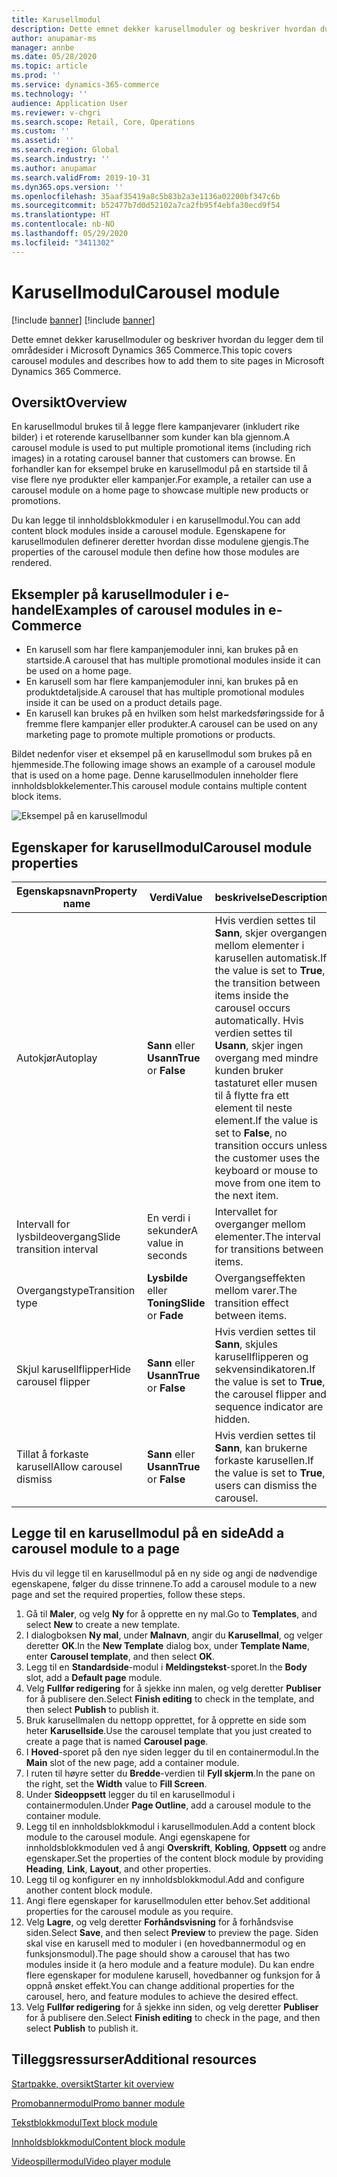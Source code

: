```yaml
---
title: Karusellmodul
description: Dette emnet dekker karusellmoduler og beskriver hvordan du legger dem til områdesider i Microsoft Dynamics 365 Commerce.
author: anupamar-ms
manager: annbe
ms.date: 05/28/2020
ms.topic: article
ms.prod: ''
ms.service: dynamics-365-commerce
ms.technology: ''
audience: Application User
ms.reviewer: v-chgri
ms.search.scope: Retail, Core, Operations
ms.custom: ''
ms.assetid: ''
ms.search.region: Global
ms.search.industry: ''
ms.author: anupamar
ms.search.validFrom: 2019-10-31
ms.dyn365.ops.version: ''
ms.openlocfilehash: 35aaf35419a8c5b83b2a3e1136a02200bf347c6b
ms.sourcegitcommit: b52477b7d0d52102a7ca2fb95f4ebfa30ecd9f54
ms.translationtype: HT
ms.contentlocale: nb-NO
ms.lasthandoff: 05/29/2020
ms.locfileid: "3411302"
---
```

# <a name="carousel-module"></a><span data-ttu-id="aaa9a-103">Karusellmodul</span><span class="sxs-lookup"><span data-stu-id="aaa9a-103">Carousel module</span></span>

[!include [banner](includes/preview-banner.md)]
[!include [banner](includes/banner.md)]

<span data-ttu-id="aaa9a-104">Dette emnet dekker karusellmoduler og beskriver hvordan du legger dem til områdesider i Microsoft Dynamics 365 Commerce.</span><span class="sxs-lookup"><span data-stu-id="aaa9a-104">This topic covers carousel modules and describes how to add them to site pages in Microsoft Dynamics 365 Commerce.</span></span>

## <a name="overview"></a><span data-ttu-id="aaa9a-105">Oversikt</span><span class="sxs-lookup"><span data-stu-id="aaa9a-105">Overview</span></span>

<span data-ttu-id="aaa9a-106">En karusellmodul brukes til å legge flere kampanjevarer (inkludert rike bilder) i et roterende karusellbanner som kunder kan bla gjennom.</span><span class="sxs-lookup"><span data-stu-id="aaa9a-106">A carousel module is used to put multiple promotional items (including rich images) in a rotating carousel banner that customers can browse.</span></span> <span data-ttu-id="aaa9a-107">En forhandler kan for eksempel bruke en karusellmodul på en startside til å vise flere nye produkter eller kampanjer.</span><span class="sxs-lookup"><span data-stu-id="aaa9a-107">For example, a retailer can use a carousel module on a home page to showcase multiple new products or promotions.</span></span>

<span data-ttu-id="aaa9a-108">Du kan legge til innholdsblokkmoduler i en karusellmodul.</span><span class="sxs-lookup"><span data-stu-id="aaa9a-108">You can add content block modules inside a carousel module.</span></span> <span data-ttu-id="aaa9a-109">Egenskapene for karusellmodulen definerer deretter hvordan disse modulene gjengis.</span><span class="sxs-lookup"><span data-stu-id="aaa9a-109">The properties of the carousel module then define how those modules are rendered.</span></span>

## <a name="examples-of-carousel-modules-in-e-commerce"></a><span data-ttu-id="aaa9a-110">Eksempler på karusellmoduler i e-handel</span><span class="sxs-lookup"><span data-stu-id="aaa9a-110">Examples of carousel modules in e-Commerce</span></span>

- <span data-ttu-id="aaa9a-111">En karusell som har flere kampanjemoduler inni, kan brukes på en startside.</span><span class="sxs-lookup"><span data-stu-id="aaa9a-111">A carousel that has multiple promotional modules inside it can be used on a home page.</span></span>
- <span data-ttu-id="aaa9a-112">En karusell som har flere kampanjemoduler inni, kan brukes på en produktdetaljside.</span><span class="sxs-lookup"><span data-stu-id="aaa9a-112">A carousel that has multiple promotional modules inside it can be used on a product details page.</span></span>
- <span data-ttu-id="aaa9a-113">En karusell kan brukes på en hvilken som helst markedsføringsside for å fremme flere kampanjer eller produkter.</span><span class="sxs-lookup"><span data-stu-id="aaa9a-113">A carousel can be used on any marketing page to promote multiple promotions or products.</span></span>

<span data-ttu-id="aaa9a-114">Bildet nedenfor viser et eksempel på en karusellmodul som brukes på en hjemmeside.</span><span class="sxs-lookup"><span data-stu-id="aaa9a-114">The following image shows an example of a carousel module that is used on a home page.</span></span> <span data-ttu-id="aaa9a-115">Denne karusellmodulen inneholder flere innholdsblokkelementer.</span><span class="sxs-lookup"><span data-stu-id="aaa9a-115">This carousel module contains multiple content block items.</span></span>

![Eksempel på en karusellmodul](./media/Hero.PNG)

## <a name="carousel-module-properties"></a><span data-ttu-id="aaa9a-117">Egenskaper for karusellmodul</span><span class="sxs-lookup"><span data-stu-id="aaa9a-117">Carousel module properties</span></span>

| <span data-ttu-id="aaa9a-118">Egenskapsnavn</span><span class="sxs-lookup"><span data-stu-id="aaa9a-118">Property name</span></span>             | <span data-ttu-id="aaa9a-119">Verdi</span><span class="sxs-lookup"><span data-stu-id="aaa9a-119">Value</span></span>                 | <span data-ttu-id="aaa9a-120">beskrivelse</span><span class="sxs-lookup"><span data-stu-id="aaa9a-120">Description</span></span> |
|---------------------------|-----------------------|-------------|
| <span data-ttu-id="aaa9a-121">Autokjør</span><span class="sxs-lookup"><span data-stu-id="aaa9a-121">Autoplay</span></span>                  | <span data-ttu-id="aaa9a-122">**Sann** eller **Usann**</span><span class="sxs-lookup"><span data-stu-id="aaa9a-122">**True** or **False**</span></span> | <span data-ttu-id="aaa9a-123">Hvis verdien settes til **Sann**, skjer overgangen mellom elementer i karusellen automatisk.</span><span class="sxs-lookup"><span data-stu-id="aaa9a-123">If the value is set to **True**, the transition between items inside the carousel occurs automatically.</span></span> <span data-ttu-id="aaa9a-124">Hvis verdien settes til **Usann**, skjer ingen overgang med mindre kunden bruker tastaturet eller musen til å flytte fra ett element til neste element.</span><span class="sxs-lookup"><span data-stu-id="aaa9a-124">If the value is set to **False**, no transition occurs unless the customer uses the keyboard or mouse to move from one item to the next item.</span></span> |
| <span data-ttu-id="aaa9a-125">Intervall for lysbildeovergang</span><span class="sxs-lookup"><span data-stu-id="aaa9a-125">Slide transition interval</span></span> | <span data-ttu-id="aaa9a-126">En verdi i sekunder</span><span class="sxs-lookup"><span data-stu-id="aaa9a-126">A value in seconds</span></span>    | <span data-ttu-id="aaa9a-127">Intervallet for overganger mellom elementer.</span><span class="sxs-lookup"><span data-stu-id="aaa9a-127">The interval for transitions between items.</span></span> |
| <span data-ttu-id="aaa9a-128">Overgangstype</span><span class="sxs-lookup"><span data-stu-id="aaa9a-128">Transition type</span></span>           | <span data-ttu-id="aaa9a-129">**Lysbilde** eller **Toning**</span><span class="sxs-lookup"><span data-stu-id="aaa9a-129">**Slide** or **Fade**</span></span> | <span data-ttu-id="aaa9a-130">Overgangseffekten mellom varer.</span><span class="sxs-lookup"><span data-stu-id="aaa9a-130">The transition effect between items.</span></span> |
| <span data-ttu-id="aaa9a-131">Skjul karusellflipper</span><span class="sxs-lookup"><span data-stu-id="aaa9a-131">Hide carousel flipper</span></span>     | <span data-ttu-id="aaa9a-132">**Sann** eller **Usann**</span><span class="sxs-lookup"><span data-stu-id="aaa9a-132">**True** or **False**</span></span> | <span data-ttu-id="aaa9a-133">Hvis verdien settes til **Sann**, skjules karusellflipperen og sekvensindikatoren.</span><span class="sxs-lookup"><span data-stu-id="aaa9a-133">If the value is set to **True**, the carousel flipper and sequence indicator are hidden.</span></span> |
| <span data-ttu-id="aaa9a-134">Tillat å forkaste karusell</span><span class="sxs-lookup"><span data-stu-id="aaa9a-134">Allow carousel dismiss</span></span>    | <span data-ttu-id="aaa9a-135">**Sann** eller **Usann**</span><span class="sxs-lookup"><span data-stu-id="aaa9a-135">**True** or **False**</span></span> | <span data-ttu-id="aaa9a-136">Hvis verdien settes til **Sann**, kan brukerne forkaste karusellen.</span><span class="sxs-lookup"><span data-stu-id="aaa9a-136">If the value is set to **True**, users can dismiss the carousel.</span></span> |

## <a name="add-a-carousel-module-to-a-page"></a><span data-ttu-id="aaa9a-137">Legge til en karusellmodul på en side</span><span class="sxs-lookup"><span data-stu-id="aaa9a-137">Add a carousel module to a page</span></span>

<span data-ttu-id="aaa9a-138">Hvis du vil legge til en karusellmodul på en ny side og angi de nødvendige egenskapene, følger du disse trinnene.</span><span class="sxs-lookup"><span data-stu-id="aaa9a-138">To add a carousel module to a new page and set the required properties, follow these steps.</span></span>

1. <span data-ttu-id="aaa9a-139">Gå til **Maler**, og velg **Ny** for å opprette en ny mal.</span><span class="sxs-lookup"><span data-stu-id="aaa9a-139">Go to **Templates**, and select **New** to create a new template.</span></span>
1. <span data-ttu-id="aaa9a-140">I dialogboksen **Ny mal**, under **Malnavn**, angir du **Karusellmal**, og velger deretter **OK**.</span><span class="sxs-lookup"><span data-stu-id="aaa9a-140">In the **New Template** dialog box, under **Template Name**, enter **Carousel template**, and then select **OK**.</span></span>
1. <span data-ttu-id="aaa9a-141">Legg til en **Standardside**-modul i **Meldingstekst**-sporet.</span><span class="sxs-lookup"><span data-stu-id="aaa9a-141">In the **Body** slot, add a **Default page** module.</span></span>
1. <span data-ttu-id="aaa9a-142">Velg **Fullfør redigering** for å sjekke inn malen, og velg deretter **Publiser** for å publisere den.</span><span class="sxs-lookup"><span data-stu-id="aaa9a-142">Select **Finish editing** to check in the template, and then select **Publish** to publish it.</span></span>  
1. <span data-ttu-id="aaa9a-143">Bruk karusellmalen du nettopp opprettet, for å opprette en side som heter **Karusellside**.</span><span class="sxs-lookup"><span data-stu-id="aaa9a-143">Use the carousel template that you just created to create a page that is named **Carousel page**.</span></span>
1. <span data-ttu-id="aaa9a-144">I **Hoved**-sporet på den nye siden legger du til en containermodul.</span><span class="sxs-lookup"><span data-stu-id="aaa9a-144">In the **Main** slot of the new page, add a container module.</span></span> 
1. <span data-ttu-id="aaa9a-145">I ruten til høyre setter du **Bredde**-verdien til **Fyll skjerm**.</span><span class="sxs-lookup"><span data-stu-id="aaa9a-145">In the pane on the right, set the **Width** value to **Fill Screen**.</span></span>
1. <span data-ttu-id="aaa9a-146">Under **Sideoppsett** legger du til en karusellmodul i containermodulen.</span><span class="sxs-lookup"><span data-stu-id="aaa9a-146">Under **Page Outline**, add a carousel module to the container module.</span></span>
1. <span data-ttu-id="aaa9a-147">Legg til en innholdsblokkmodul i karusellmodulen.</span><span class="sxs-lookup"><span data-stu-id="aaa9a-147">Add a content block module to the carousel module.</span></span> <span data-ttu-id="aaa9a-148">Angi egenskapene for innholdsblokkmodulen ved å angi **Overskrift**, **Kobling**, **Oppsett** og andre egenskaper.</span><span class="sxs-lookup"><span data-stu-id="aaa9a-148">Set the properties of the content block module by providing **Heading**, **Link**, **Layout**, and other properties.</span></span>
1. <span data-ttu-id="aaa9a-149">Legg til og konfigurer en ny innholdsblokkmodul.</span><span class="sxs-lookup"><span data-stu-id="aaa9a-149">Add and configure another content block module.</span></span>
1. <span data-ttu-id="aaa9a-150">Angi flere egenskaper for karusellmodulen etter behov.</span><span class="sxs-lookup"><span data-stu-id="aaa9a-150">Set additional properties for the carousel module as you require.</span></span>
1. <span data-ttu-id="aaa9a-151">Velg **Lagre**, og velg deretter **Forhåndsvisning** for å forhåndsvise siden.</span><span class="sxs-lookup"><span data-stu-id="aaa9a-151">Select **Save**, and then select **Preview** to preview the page.</span></span> <span data-ttu-id="aaa9a-152">Siden skal vise en karusell med to moduler i (en hovedbannermodul og en funksjonsmodul).</span><span class="sxs-lookup"><span data-stu-id="aaa9a-152">The page should show a carousel that has two modules inside it (a hero module and a feature module).</span></span> <span data-ttu-id="aaa9a-153">Du kan endre flere egenskaper for modulene karusell, hovedbanner og funksjon for å oppnå ønsket effekt.</span><span class="sxs-lookup"><span data-stu-id="aaa9a-153">You can change additional properties for the carousel, hero, and feature modules to achieve the desired effect.</span></span>
1. <span data-ttu-id="aaa9a-154">Velg **Fullfør redigering** for å sjekke inn siden, og velg deretter **Publiser** for å publisere den.</span><span class="sxs-lookup"><span data-stu-id="aaa9a-154">Select **Finish editing** to check in the page, and then select **Publish** to publish it.</span></span>

## <a name="additional-resources"></a><span data-ttu-id="aaa9a-155">Tilleggsressurser</span><span class="sxs-lookup"><span data-stu-id="aaa9a-155">Additional resources</span></span>

[<span data-ttu-id="aaa9a-156">Startpakke, oversikt</span><span class="sxs-lookup"><span data-stu-id="aaa9a-156">Starter kit overview</span></span>](starter-kit-overview.md)

[<span data-ttu-id="aaa9a-157">Promobannermodul</span><span class="sxs-lookup"><span data-stu-id="aaa9a-157">Promo banner module</span></span>](add-alert.md)

[<span data-ttu-id="aaa9a-158">Tekstblokkmodul</span><span class="sxs-lookup"><span data-stu-id="aaa9a-158">Text block module</span></span>](add-content-rich-block.md)

[<span data-ttu-id="aaa9a-159">Innholdsblokkmodul</span><span class="sxs-lookup"><span data-stu-id="aaa9a-159">Content block module</span></span>](add-hero-module.md)

[<span data-ttu-id="aaa9a-160">Videospillermodul</span><span class="sxs-lookup"><span data-stu-id="aaa9a-160">Video player module</span></span>](add-video-player.md)
